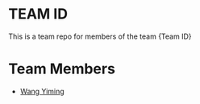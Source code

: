 # TEAM ID
This is a team repo for members of the team {Team ID}

# Team Members
* [Wang Yiming](members/wangyiming.md)
